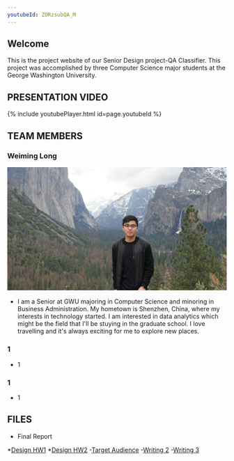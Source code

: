 ```yaml
---
youtubeId: ZORzsubQA_M
---
```

## Welcome

This is the project website of our Senior Design project-QA Classifier. This project was accomplished by three Computer Science major students at the George Washington University.

## PRESENTATION VIDEO
{% include youtubePlayer.html id=page.youtubeId %}

## TEAM MEMBERS
### Weiming Long
![image](images/Weiming.jpg)

- I am a Senior at GWU majoring in Computer Science and minoring in Business Administration. My hometown is Shenzhen, China, where my interests in technology started. I am interested in data analytics which might be the field that I'll be stuying in the graduate school. I love travelling and it's always exciting for me to explore new places.

### 1
- 1


### 1
- 1


## FILES
- Final Report

*[Design HW1](https://weiminglong.github.io/QA-Classifier/files/Design-HW1.pdf)
*[Design HW2](https://weiminglong.github.io/QA-Classifier/files/Design-HW2.pdf)
-[Target Audience](https://weiminglong.github.io/QA-Classifier/files/Target-Audience.docx)
-[Writing 2](https://weiminglong.github.io/QA-Classifier/files/Team-11-Writing-2.docx)
-[Writing 3](https://weiminglong.github.io/QA-Classifier/files/Team-11-Writing-3.docx)

